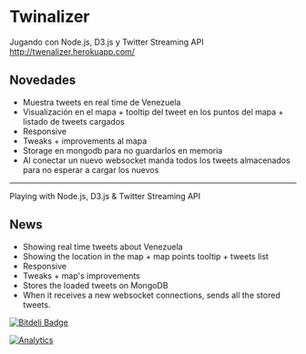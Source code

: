 Twinalizer
==========

Jugando con Node.js, D3.js y Twitter Streaming API
http://twenalizer.herokuapp.com/

Novedades
---------

* Muestra tweets en real time de Venezuela
* Visualización en el mapa + tooltip del tweet en los puntos del mapa + listado de tweets cargados
* Responsive
* Tweaks + improvements al mapa
* Storage en mongodb para no guardarlos en memoria
* Al conectar un nuevo websocket manda todos los tweets almacenados para no esperar a cargar los nuevos

------------------------------------------------------------------------------

Playing with Node.js, D3.js & Twitter Streaming API

News
----

* Showing real time tweets about Venezuela
* Showing the location in the map + map points tooltip + tweets list
* Responsive
* Tweaks + map's improvements 
* Stores the loaded tweets on MongoDB
* When it receives a new websocket connections, sends all the stored tweets.


[![Bitdeli Badge](https://d2weczhvl823v0.cloudfront.net/glena/twinalizer/trend.png)](https://bitdeli.com/free "Bitdeli Badge")

[![Analytics](https://ga-beacon.appspot.com/UA-47245206-1/glena/twinalizer)](https://github.com/glena/twinalizer)

